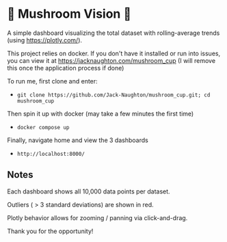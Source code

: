 # 🍄 Mushroom Vision 🍄

A simple dashboard visualizing the total dataset with rolling-average trends (using https://plotly.com/).

This project relies on docker. If you don't have it installed or run into issues, you can view it at https://jacknaughton.com/mushroom_cup (I will remove this once the application process if done)

To run me, first clone and enter:
* `git clone https://github.com/Jack-Naughton/mushroom_cup.git; cd mushroom_cup`

Then spin it up with docker (may take a few minutes the first time)
* `docker compose up`

Finally, navigate home and view the 3 dashboards
* `http://localhost:8000/`


## Notes
Each dashboard shows all 10,000 data points per dataset.

Outliers ( > 3 standard deviations) are shown in red.

Plotly behavior allows for zooming / panning via click-and-drag.

Thank you for the opportunity!
